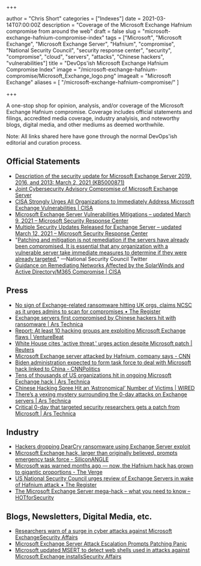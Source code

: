 +++

author = "Chris Short"
categories = ["Indexes"]
date = 2021-03-14T07:00:00Z
description = "Coverage of the Microsoft Exchange Hafnium compromise from around the web"
draft = false
slug = "microsoft-exchange-hafnium-compromise-index"
tags = ["Microsoft", "Microsoft Exchange", "Microsoft Exchange Server", "Hafnium", "compromise", "National Security Council", "security response center", "security", "compromise", "cloud", "servers", "attacks", "Chinese hackers", "vulnerabilities"]
title = "DevOps'ish Microsoft Exchange Hafnium Compromise Index"
image = "/microsoft-exchange-hafnium-compromise/Microsoft_Exchange_logo.png"
imagealt = "Microsoft Exchange"
aliases = [
    "/microsoft-exchange-hafnium-compromise/"
]

+++

A one-stop shop for opinion, analysis, and/or coverage of the Microsoft Exchange Hafnium compromise. Coverage includes official statements and filings, accredited media coverage, industry analyisis, and noteworthy blogs, digital media, and other mediums as deemed worthwhile.

Note: All links shared here have gone through the normal DevOps'ish editorial and curation process.

## Official Statements

* [Description of the security update for Microsoft Exchange Server 2019, 2016, and 2013: March 2, 2021 (KB5000871)](https://support.microsoft.com/en-us/topic/description-of-the-security-update-for-microsoft-exchange-server-2019-2016-and-2013-march-2-2021-kb5000871-9800a6bb-0a21-4ee7-b9da-fa85b3e1d23b)
* [Joint Cybersecurity Advisory Compromise of Microsoft Exchange Server](https://www.ic3.gov/Media/News/2021/210310.pdf)
* [CISA Strongly Urges All Organizations to Immediately Address Microsoft Exchange Vulnerabilities | CISA](https://us-cert.cisa.gov/ncas/current-activity/2021/03/08/cisa-strongly-urges-all-organizations-immediately-address)
* [Microsoft Exchange Server Vulnerabilities Mitigations – updated March 9, 2021 – Microsoft Security Response Center](https://msrc-blog.microsoft.com/2021/03/05/microsoft-exchange-server-vulnerabilities-mitigations-march-2021/)
* [Multiple Security Updates Released for Exchange Server – updated March 12, 2021 – Microsoft Security Response Center](https://msrc-blog.microsoft.com/2021/03/02/multiple-security-updates-released-for-exchange-server/)
* "[Patching and mitigation is not remediation if the servers have already been compromised. It is essential that any organization with a vulnerable server take immediate measures to determine if they were already targeted.](https://twitter.com/whnsc/status/1368275202883411975)" —National Security Council Twitter
* [Guidance on Remediating Networks Affected by the SolarWinds and Active Directory/M365 Compromise | CISA](https://us-cert.cisa.gov/ncas/current-activity/2021/03/09/guidance-remediating-networks-affected-solarwinds-and-active)

## Press

* [No sign of Exchange-related ransomware hitting UK orgs, claims NCSC as it urges admins to scan for compromises • The Register](https://www.theregister.com/2021/03/12/no_exchange_ransomware_uk_ncsc_hafnium/)
* [Exchange servers first compromised by Chinese hackers hit with ransomware | Ars Technica](https://arstechnica.com/gadgets/2021/03/ransomware-gangs-hijack-7000-exchange-servers-first-hit-by-chinese-hackers/)
* [Report: At least 10 hacking groups are exploiting Microsoft Exchange flaws | VentureBeat](https://venturebeat.com/2021/03/11/report-at-least-10-hacking-groups-are-exploiting-microsoft-exchange-flaws/)
* [White House cites 'active threat,' urges action despite Microsoft patch | Reuters](https://www.reuters.com/article/us-usa-cyber-microsoft-idUSKBN2AZ0OQ)
* [Microsoft Exchange server attacked by Hafnium, company says - CNN](https://www.cnn.com/2021/03/03/tech/microsoft-exchange-server-hafnium-china-intl-hnk/index.html)
* [Biden administration expected to form task force to deal with Microsoft hack linked to China - CNNPolitics](https://www.cnn.com/2021/03/06/politics/microsoft-hack-task-force/index.html)
* [Tens of thousands of US organizations hit in ongoing Microsoft Exchange hack | Ars Technica](https://arstechnica.com/gadgets/2021/03/tens-of-thousands-of-us-organizations-hit-in-ongoing-microsoft-exchange-hack/)
* [Chinese Hacking Spree Hit an ‘Astronomical’ Number of Victims | WIRED](https://www.wired.com/story/china-microsoft-exchange-server-hack-victims/)
* [There’s a vexing mystery surrounding the 0-day attacks on Exchange servers | Ars Technica](https://arstechnica.com/gadgets/2021/03/security-unicorn-exchange-server-0-days-were-exploited-by-6-apts/)
* [Critical 0-day that targeted security researchers gets a patch from Microsoft | Ars Technica](https://arstechnica.com/gadgets/2021/03/microsoft-patches-critical-0day-that-north-korea-used-to-target-researchers/)

## Industry

* [Hackers dropping DearCry ransomware using Exchange Server exploit](https://www.hackread.com/hackers-dearcry-ransomware-exchange-server-exploit/)
* [Microsoft Exchange hack, larger than originally believed, prompts emergency task force - SiliconANGLE](https://siliconangle.com/2021/03/08/exchange-hack-larger-originally-believed-prompts-emergency-taskforce/)
* [Microsoft was warned months ago — now, the Hafnium hack has grown to gigantic proportions - The Verge](https://www.theverge.com/2021/3/8/22319934/microsoft-hafnium-hack-exchange-server-email-flaw-white-house)
* [US National Security Council urges review of Exchange Servers in wake of Hafnium attack • The Register](https://www.theregister.com/2021/03/08/us_national_security_council_says/)
* [The Microsoft Exchange Server mega-hack – what you need to know – HOTforSecurity](https://hotforsecurity.bitdefender.com/blog/the-microsoft-exchange-server-mega-hack-what-you-need-to-know-25442.html)

## Blogs, Newsletters, Digital Media, etc.

* [Researchers warn of a surge in cyber attacks against Microsoft ExchangeSecurity Affairs](https://securityaffairs.co/wordpress/115532/hacking/microsoft-exchange-servers-hacks.html)
* [Microsoft Exchange Server Attack Escalation Prompts Patching Panic](https://www.darkreading.com/attacks-breaches/microsoft-exchange-server-attack-escalation-prompts-patching-panic/d/d-id/1340349)
* [Microsoft updated MSERT to detect web shells used in attacks against Microsoft Exchange installsSecurity Affairs](https://securityaffairs.co/wordpress/115388/hacking/microsoft-msert-microsoft-exchange-attacks.html)
